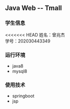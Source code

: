 ## Java Web -- Tmall

### 学生信息
<<<<<<< HEAD
姓名：曾兆杰  
学号：202030443349

### 运行环境
- java8  
- mysql8

### 使用技术
- springboot
- jsp